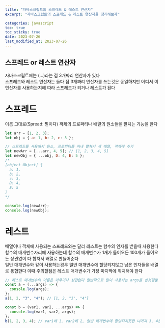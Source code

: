 ```yaml
---
title: "자바스크립트의 스프레드 & 레스트 연산자"
excerpt: "자바스크립트의 스프레드 & 레스트 연산자을 정리해보자"

categories: javascript
toc: true
toc_sticky: true
date: 2023-07-26
last_modified_at: 2023-07-26
---
```


## 스프레드 or 레스트 연산자

자바스크립트에는 (...)라는 점 3개짜리 연산자가 있다  
스프레드와 레스트 연산자는 둘다 점 3개짜리 연산자를 쓰는것은 동일하지만 어디서 이 연산자를 사용하는지에 따라 스프레드가 되거나 레스트가 된다

# 스프레드

이름 그대로(Spread: 펼치다) 객체의 프로퍼티나 배열의 원소들을 펼치는 기능을 한다

```javascript
let arr = [1, 2, 3];
let obj = { a: 1, b: 2, c: 3 };

// 스프레드를 사용해서 원소, 프로퍼티를 꺼내 펼쳐서 새 배열, 객체에 추가
let newArr = [...arr, 4, 5]; // [1, 2, 3, 4, 5]
let newObj = { ...obj, D: 4, E: 5 };
/*
[object Object] {
  a: 1,
  b: 2,
  c: 3,
  D: 4,
  E: 5
}
*/

console.log(newArr);
console.log(newObj);
```

# 레스트

배열이나 객체에 사용되는 스프레드와는 달리 레스트는 함수의 인자를 받을때 사용한다  
함수의 매개변수자리에 사용하는데 함수의 매개변수가 1개가 들어오든 100개가 들어오든 상관없이 다 합쳐서 배열로 만들어준다  
일반 매개변수와 같이 사용하는경우 일반 매개변수에 할당되지않고 남은 인자들을 배열로 통합한다 이때 주의할점은 레스트 매개변수가 가장 마지막에 위치해야 한다

```javascript
// 레스트 매개변수의 이름은 아무거나 상관없다 일반적으로 많이 사용하는 args를 쓴것일뿐 abcde라는 이름으로도 가능
const a = (...args) => {
  console.log(args);
};
a(1, 2, "3", "4"); // [1, 2, "3", "4"]

const b = (var1, var2, ...args) => {
  console.log(var1, var2, args);
};
b(1, 2, 3, 4); // var1에 1, var2에 2, 일반 매개변수에 할당되지못한 나머지 3, 4는 args에 들어간다
```
